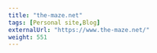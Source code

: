```yaml
---
title: "the-maze.net"
tags: [Personal site,Blog]
externalUrl: "https://www.the-maze.net/"
weight: 551
---
```

